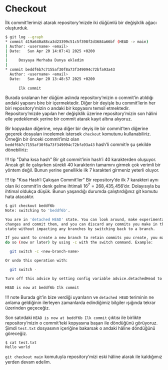 # Checkout

İlk commit’lerimizi atarak repository’mizde iki düğümlü bir değişiklik ağacı oluşturduk.

```bash
$ git log --graph
* commit 419a640a88ca3d23399c51c5f398f2d3684a66bf (HEAD -> main)
| Author: <username> <email>
| Date:   Sun Apr 20 14:07:41 2025 +0200
| 
|     Dosyaya Merhaba Dunya ekledim
| 
* commit beddf6b7c7155af30f8a73f349094c72bfa93a43
  Author: <username> <email>
  Date:   Sun Apr 20 13:48:57 2025 +0200
  
      Ilk commit
```

Burada sıralanan her düğüm aslında repository’mizin o commit’in atıldığı andaki yapısını bire bir içermektedir. Diğer bir deyişle bu commit’lerin her biri repository’mizin o andaki bir kopyasını temsil etmektedir. Repository’mizde yapılan her değişiklik üzerine repository’mizin son hâlini elle yedeklemek yerine bir commit atarak kayıt altına alıyoruz.

Bir kopyadan diğerine, veya diğer bir deyiş ile bir commit’ten diğerine geçerek dosyaları incelemek istersek `checkout` komutunu kullanabiliriz. Örneğin bir önceki commit’imiz olan `beddf6b7c7155af30f8a73f349094c72bfa93a43` hash’li commit’e şu şekilde dönebiliriz:

!!! tip "Daha kısa hash"
    Bir git commit’inin hash’i 40 karakterden oluşuyor. Ancak git ile çalışırken sürekli 40 karakterin tamamını girmek çok verimli bir yöntem değil. Bunun yerine genellikle ilk 7 karakteri girmeniz yeterli oluyor.
    
!!! tip "Kısa Hash’i Çakışan Commit’ler"
    Bir repository’de ilk 7 karakteri aynı olan iki commit’in denk gelme ihtimali $16^7 = 268,\!435,\!456$’dır. Dolayısıyla bu ihtimal oldukça düşük. Bunun yaşandığı durumda çalıştırdığınız git komutu hata atacaktır.

```bash hl_lines="19"
$ git checkout beddf6b
Note: switching to 'beddf6b'.

You are in 'detached HEAD' state. You can look around, make experimental
changes and commit them, and you can discard any commits you make in this
state without impacting any branches by switching back to a branch.

If you want to create a new branch to retain commits you create, you may
do so (now or later) by using -c with the switch command. Example:

  git switch -c <new-branch-name>

Or undo this operation with:

  git switch -

Turn off this advice by setting config variable advice.detachedHead to false

HEAD is now at beddf6b Ilk commit
```

!!! note 
    Burada git’in bize verdiği uyarıların ve `detached HEAD` teriminin ne anlama geldiğinin ilerleyen zamanlarda edindiğimiz bilgiler ışığında tekrar üzerinden geçeceğiz.

Son satırdaki `HEAD is now at beddf6b Ilk commit` çıktısı ile birlikte repository’mizin o commit’teki kopyasına başarı ile döndüğünü görüyoruz. Şimdi `test.txt` dosyasının içeriğine bakarsak o andaki hâline döndüğünü göreceğiz.

```bash
$ cat test.txt
Hello world
```

`git checkout main` komutuyla repository’mizi eski hâline alarak ile kaldığımız yerden devam edelim.
